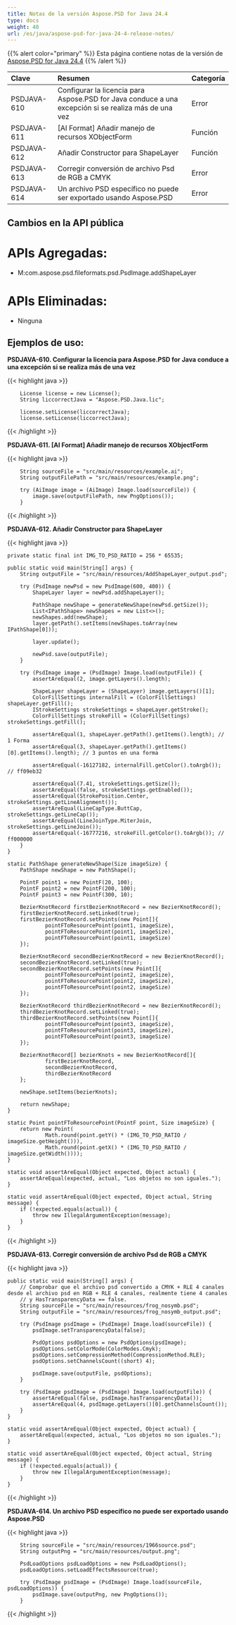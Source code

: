 ```yaml
---
title: Notas de la versión Aspose.PSD for Java 24.4
type: docs
weight: 40
url: /es/java/aspose-psd-for-java-24-4-release-notes/
---
```


{{% alert color="primary" %}} Esta página contiene notas de la versión de [Aspose.PSD for Java 24.4](https://downloads.aspose.com/psd/java/new-releases/aspose.psd-for-java-24.4/) {{% /alert %}}

| **Clave**    | **Resumen**                                                                                            | **Categoría** |
|:------------|:------------------------------------------------------------------------------------------------------|:-------------|
| PSDJAVA-610 | Configurar la licencia para Aspose.PSD for Java conduce a una excepción si se realiza más de una vez  | Error        |
| PSDJAVA-611 | [AI Format] Añadir manejo de recursos XObjectForm                                                      | Función      |
| PSDJAVA-612 | Añadir Constructor para ShapeLayer                                                                    | Función      |
| PSDJAVA-613 | Corregir conversión de archivo Psd de RGB a CMYK                                                       | Error        |
| PSDJAVA-614 | Un archivo PSD específico no puede ser exportado usando Aspose.PSD                                     | Error        |

## **Cambios en la API pública**
# **APIs Agregadas:**

- M:com.aspose.psd.fileformats.psd.PsdImage.addShapeLayer

# **APIs Eliminadas:**

- Ninguna

## **Ejemplos de uso:**

**PSDJAVA-610. Configurar la licencia para Aspose.PSD for Java conduce a una excepción si se realiza más de una vez**

{{< highlight java >}}

        License license = new License();
        String liccorrectJava = "Aspose.PSD.Java.lic";

        license.setLicense(liccorrectJava);
        license.setLicense(liccorrectJava);

{{< /highlight >}}

**PSDJAVA-611. [AI Format] Añadir manejo de recursos XObjectForm**

{{< highlight java >}}

        String sourceFile = "src/main/resources/example.ai";
        String outputFilePath = "src/main/resources/example.png";

        try (AiImage image = (AiImage) Image.load(sourceFile)) {
            image.save(outputFilePath, new PngOptions());
        }

{{< /highlight >}}

**PSDJAVA-612. Añadir Constructor para ShapeLayer**

{{< highlight java >}}

    private static final int IMG_TO_PSD_RATIO = 256 * 65535;

    public static void main(String[] args) {
        String outputFile = "src/main/resources/AddShapeLayer_output.psd";

        try (PsdImage newPsd = new PsdImage(600, 400)) {
            ShapeLayer layer = newPsd.addShapeLayer();

            PathShape newShape = generateNewShape(newPsd.getSize());
            List<IPathShape> newShapes = new List<>();
            newShapes.add(newShape);
            layer.getPath().setItems(newShapes.toArray(new IPathShape[0]));

            layer.update();

            newPsd.save(outputFile);
        }

        try (PsdImage image = (PsdImage) Image.load(outputFile)) {
            assertAreEqual(2, image.getLayers().length);

            ShapeLayer shapeLayer = (ShapeLayer) image.getLayers()[1];
            ColorFillSettings internalFill = (ColorFillSettings) shapeLayer.getFill();
            IStrokeSettings strokeSettings = shapeLayer.getStroke();
            ColorFillSettings strokeFill = (ColorFillSettings) strokeSettings.getFill();

            assertAreEqual(1, shapeLayer.getPath().getItems().length); // 1 Forma
            assertAreEqual(3, shapeLayer.getPath().getItems()[0].getItems().length); // 3 puntos en una forma

            assertAreEqual(-16127182, internalFill.getColor().toArgb()); // ff09eb32

            assertAreEqual(7.41, strokeSettings.getSize());
            assertAreEqual(false, strokeSettings.getEnabled());
            assertAreEqual(StrokePosition.Center, strokeSettings.getLineAlignment());
            assertAreEqual(LineCapType.ButtCap, strokeSettings.getLineCap());
            assertAreEqual(LineJoinType.MiterJoin, strokeSettings.getLineJoin());
            assertAreEqual(-16777216, strokeFill.getColor().toArgb()); // ff000000
        }
    }

    static PathShape generateNewShape(Size imageSize) {
        PathShape newShape = new PathShape();

        PointF point1 = new PointF(20, 100);
        PointF point2 = new PointF(200, 100);
        PointF point3 = new PointF(300, 10);

        BezierKnotRecord firstBezierKnotRecord = new BezierKnotRecord();
        firstBezierKnotRecord.setLinked(true);
        firstBezierKnotRecord.setPoints(new Point[]{
                pointFToResourcePoint(point1, imageSize),
                pointFToResourcePoint(point1, imageSize),
                pointFToResourcePoint(point1, imageSize)
        });

        BezierKnotRecord secondBezierKnotRecord = new BezierKnotRecord();
        secondBezierKnotRecord.setLinked(true);
        secondBezierKnotRecord.setPoints(new Point[]{
                pointFToResourcePoint(point2, imageSize),
                pointFToResourcePoint(point2, imageSize),
                pointFToResourcePoint(point2, imageSize)
        });

        BezierKnotRecord thirdBezierKnotRecord = new BezierKnotRecord();
        thirdBezierKnotRecord.setLinked(true);
        thirdBezierKnotRecord.setPoints(new Point[]{
                pointFToResourcePoint(point3, imageSize),
                pointFToResourcePoint(point3, imageSize),
                pointFToResourcePoint(point3, imageSize)
        });

        BezierKnotRecord[] bezierKnots = new BezierKnotRecord[]{
                firstBezierKnotRecord,
                secondBezierKnotRecord,
                thirdBezierKnotRecord
        };

        newShape.setItems(bezierKnots);

        return newShape;
    }

    static Point pointFToResourcePoint(PointF point, Size imageSize) {
        return new Point(
                Math.round(point.getY() * (IMG_TO_PSD_RATIO / imageSize.getHeight())),
                Math.round(point.getX() * (IMG_TO_PSD_RATIO / imageSize.getWidth())));
    }

    static void assertAreEqual(Object expected, Object actual) {
        assertAreEqual(expected, actual, "Los objetos no son iguales.");
    }

    static void assertAreEqual(Object expected, Object actual, String message) {
        if (!expected.equals(actual)) {
            throw new IllegalArgumentException(message);
        }
    }

{{< /highlight >}}

**PSDJAVA-613. Corregir conversión de archivo Psd de RGB a CMYK**

{{< highlight java >}}

    public static void main(String[] args) {
        // Comprobar que el archivo psd convertido a CMYK + RLE 4 canales desde el archivo psd en RGB + RLE 4 canales, realmente tiene 4 canales
        // y HasTransparencyData == false.
        String sourceFile = "src/main/resources/frog_nosymb.psd";
        String outputFile = "src/main/resources/frog_nosymb_output.psd";

        try (PsdImage psdImage = (PsdImage) Image.load(sourceFile)) {
            psdImage.setTransparencyData(false);

            PsdOptions psdOptions = new PsdOptions(psdImage);
            psdOptions.setColorMode(ColorModes.Cmyk);
            psdOptions.setCompressionMethod(CompressionMethod.RLE);
            psdOptions.setChannelsCount((short) 4);

            psdImage.save(outputFile, psdOptions);
        }

        try (PsdImage psdImage = (PsdImage) Image.load(outputFile)) {
            assertAreEqual(false, psdImage.hasTransparencyData());
            assertAreEqual(4, psdImage.getLayers()[0].getChannelsCount());
        }
    }

    static void assertAreEqual(Object expected, Object actual) {
        assertAreEqual(expected, actual, "Los objetos no son iguales.");
    }

    static void assertAreEqual(Object expected, Object actual, String message) {
        if (!expected.equals(actual)) {
            throw new IllegalArgumentException(message);
        }
    }

{{< /highlight >}}

**PSDJAVA-614. Un archivo PSD específico no puede ser exportado usando Aspose.PSD**

{{< highlight java >}}

        String sourceFile = "src/main/resources/1966source.psd";
        String outputPng = "src/main/resources/output.png";

        PsdLoadOptions psdLoadOptions = new PsdLoadOptions();
        psdLoadOptions.setLoadEffectsResource(true);

        try (PsdImage psdImage = (PsdImage) Image.load(sourceFile, psdLoadOptions)) {
            psdImage.save(outputPng, new PngOptions());
        }

{{< /highlight >}}
